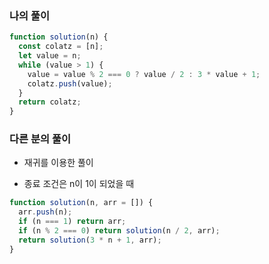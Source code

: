 ### 나의 풀이

```js
function solution(n) {
  const colatz = [n];
  let value = n;
  while (value > 1) {
    value = value % 2 === 0 ? value / 2 : 3 * value + 1;
    colatz.push(value);
  }
  return colatz;
}
```

### 다른 분의 풀이

- 재귀를 이용한 풀이

- 종료 조건은 n이 1이 되었을 때

```js
function solution(n, arr = []) {
  arr.push(n);
  if (n === 1) return arr;
  if (n % 2 === 0) return solution(n / 2, arr);
  return solution(3 * n + 1, arr);
}
```
